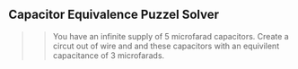 ## Capacitor Equivalence Puzzel Solver
>> You have an infinite supply of 5 microfarad capacitors.
Create a circut out of wire and and these capacitors with an equivilent
capacitance of 3 microfarads. 
